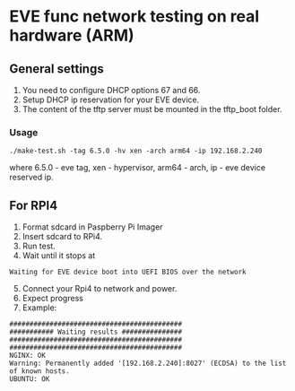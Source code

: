 # EVE func network testing on real hardware (ARM)

## General settings
1. You need to configure DHCP options 67 and 66.
2. Setup DHCP ip reservation for your EVE device.
3. The content of the tftp server must be mounted in the tftp_boot folder.

### Usage
```
./make-test.sh -tag 6.5.0 -hv xen -arch arm64 -ip 192.168.2.240
```
where 6.5.0 - eve tag, xen - hypervisor, arm64 - arch, ip - eve device reserved ip.
          
## For RPI4
1. Format sdcard in Paspberry Pi Imager
2. Insert sdcard to RPi4.
3. Run test.
4. Wait until it stops at 
```
Waiting for EVE device boot into UEFI BIOS over the network
```
5. Connect your Rpi4 to network and power.
6. Expect progress
7. Example:
```
###########################################
########### Waiting results ###############
###########################################
###########################################
NGINX: OK
Warning: Permanently added '[192.168.2.240]:8027' (ECDSA) to the list of known hosts.
UBUNTU: OK
```
